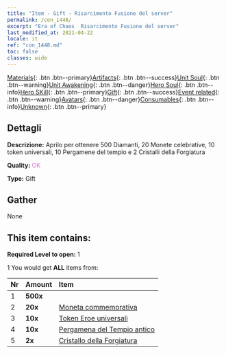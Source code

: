 ```yaml
---
title: "Item - Gift - Risarcimento Fusione del server"
permalink: /con_1448/
excerpt: "Era of Chaos  Risarcimento Fusione del server"
last_modified_at: 2021-04-22
locale: it
ref: "con_1448.md"
toc: false
classes: wide
---
```

 [Materials](/ItemsIT/){: .btn .btn--primary}[Artifacts](/ItemsIT/Artifacts/){: .btn .btn--success}[Unit Soul](/ItemsIT/UnitSoul/){: .btn .btn--warning}[Unit Awakening](/ItemsIT/UnitAwakening/){: .btn .btn--danger}[Hero Soul](/ItemsIT/HeroSoul/){: .btn .btn--info}[Hero SKill](/ItemsIT/HeroSkill/){: .btn .btn--primary}[Gift](/ItemsIT/Gift/){: .btn .btn--success}[Event related](/ItemsIT/Events/){: .btn .btn--warning}[Avatars](/ItemsIT/Avatars/){: .btn .btn--danger}[Consumables](/ItemsIT/Consumables/){: .btn .btn--info}[Unknown](/ItemsIT/Unknown/){: .btn .btn--primary}

## Dettagli
 **Descrizione:** Aprilo per ottenere 500 Diamanti, 20 Monete celebrative, 10 token universali, 10 Pergamene del tempio e 2 Cristalli della Forgiatura

 **Quality:** <span style="color: #DA70D6">OK</span>

 **Type:** Gift

## Gather

  None

## This item contains:

 **Required Level to open:** 1

 1 You would get **ALL** items  from:

  | Nr | Amount |     Item    |
  |:---|:-------|:------------|
  | 1 |  **500x** | <i class="fas fa-gem"/> |  | 
  | 2 |  **20x** | [Moneta commemorativa](/it/Items/con_877/) |  | 
  | 3 |  **10x** | [Token Eroe universali](/it/Items/her_358/) |  | 
  | 4 |  **10x** | [Pergamena del Tempio antico](/it/Items/con_697/) |  | 
  | 5 |  **2x** | [Cristallo della Forgiatura](/it/Items/art_189/) |  | 
